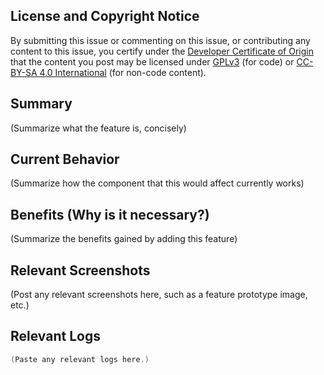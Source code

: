 <!--
Please complete as much of this template as you can when you submit your issue.

This description should be regularly edited to capture the current state
and plan regarding this issue. Use comments to discuss and propose and/or
document changes to this description, labels, etc.
-->

## License and Copyright Notice

By submitting this issue or commenting on this issue, or contributing any content to this issue, you certify under the [Developer Certificate of Origin](https://developercertificate.org/) that the content you post may be licensed under [GPLv3](https://www.gnu.org/licenses/gpl-3.0.en.html) (for code) or [CC-BY-SA 4.0 International](https://creativecommons.org/licenses/by-sa/4.0/) (for non-code content).

<!--
## Use of Template

For each of the following sections, replace the text enclosed in parentheses with the requested information 'below' the section title.
-->

## Summary

(Summarize what the feature is, concisely)

## Current Behavior

(Summarize how the component that this would affect currently works)

## Benefits (Why is it necessary?)

(Summarize the benefits gained by adding this feature)

## Relevant Screenshots

(Post any relevant screenshots here, such as a feature prototype image, etc.)

## Relevant Logs

```java
(Paste any relevant logs here.)
```

<!--
## GitLab UI

Be sure to include any of the following using GitLab's UI if applicable:
- Assignees
- Weight (1-Easy/Quick, 2-Medium, 3-Hard/Involved)
- Labels (Component, Type, Status...)
-->